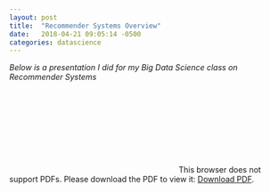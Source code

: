 ```yaml
---
layout: post
title:  "Recommender Systems Overview"
date:   2018-04-21 09:05:14 -0500
categories: datascience
---
```

<style type="text/css">
    .center-image
    {
        margin: 0 auto;
        display: block;
    }
</style>

*Below is a presentation I did for my Big Data Science class on Recommender Systems*

<object data="https://nickgreenquist.github.io/blog/assets/RecommenderSystem/RecommenderSystems.pdf" type="application/pdf" width="700px" height="700px">
    <embed src="https://nickgreenquist.github.io/blog/assets/RecommenderSystem/RecommenderSystems.pdf">
        This browser does not support PDFs. Please download the PDF to view it: <a href="https://nickgreenquist.github.io/blog/assets/RecommenderSystem/RecommenderSystems.pdf">Download PDF</a>.</p>
    </embed>
</object>